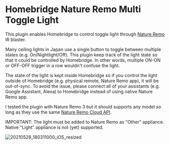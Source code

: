 # Homebridge Nature Remo Multi Toggle Light

This plugin enables Homebridge to control toggle light through [Nature Remo](https://en.nature.global/) IR blaster.

Many ceiling lights in Japan use a single button to toggle between multiple states (e.g. On/Nightlight/Off).
This plugin keep track of the light state so that it could be controlled by Homebridge. In other words, multiple ON-ON or OFF-OFF trigger in a row wouldn't confuse the light.

The state of the light is kept inside Homebridge so if you control the light outside of Homebridge (e.g. physical remote, Nature Remo app), it will be out-of-sync.
To avoid the issue, please connect all of your assistants (e.g. Google Assistant, Alexa) to Homebridge instead of using native Nature Remo app.

I tested the plugin with Nature Remo 3 but it should supports any model so long as they use the same [Nature Remo Cloud API](https://developer.nature.global/en/overview).

IMPORTANT: The light must be added to Nature Remo as "Other" appliance. Native "Light" appliance is not (yet) supported.

![20210528_180311000_iOS_resized](https://user-images.githubusercontent.com/22722/120071555-f027d080-c0ca-11eb-86cc-f88216c109c0.png)
